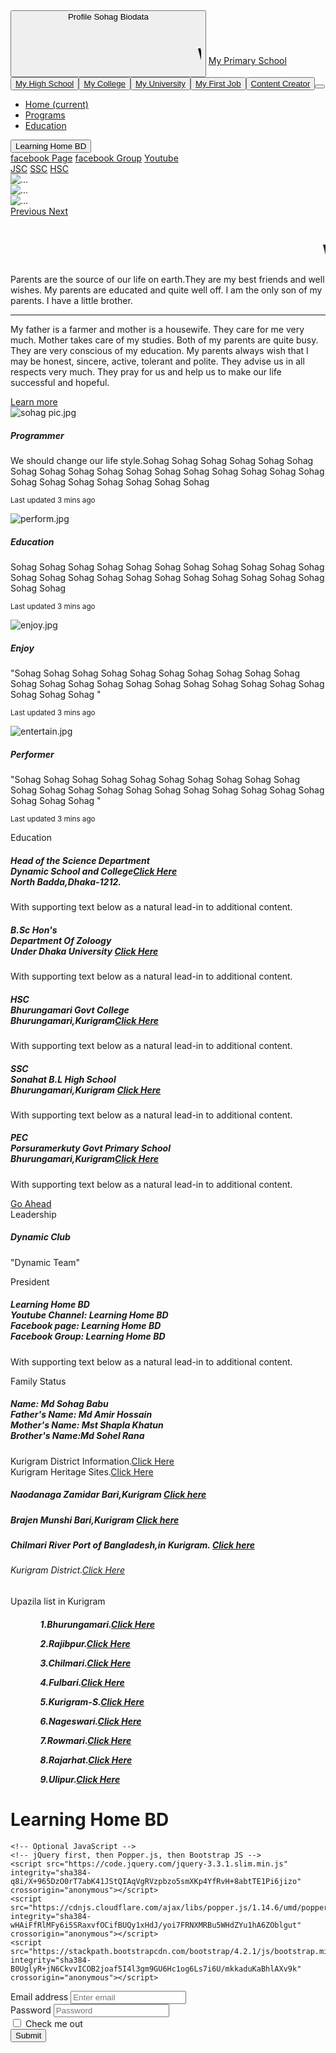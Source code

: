 
<html lang="SRshohagbabu/">
  <head>
  <title>Sohag Biodata</title>
    <!-- Meta -->
    <meta charset="utf-8">
	<meta http-equiv="X-UA-Compatible"
	content="IE=edge"
    <meta name="viewport" content="width=device-width, initial-scale=1.0">
	<meta name="description"content="">
	<meta name="author"content="">
<button type="button" class="btn btn-primary">
  Profile <span class="badge badge-light">Sohag Biodata</span>
  <span class="sr-only"></span>
	
  <h1 class="0"><marquee>Welcome To My Gallary</marquee></h1>
 
</button>
 <!-- Bootstrap CSS -->
   <!-- Example single danger button -->
   <link rel="stylesheet" href="https://stackpath.bootstrapcdn.com/bootstrap/4.2.1/css/bootstrap.min.css" integrity="sha384-GJzZqFGwb1QTTN6wy59ffF1BuGJpLSa9DkKMp0DgiMDm4iYMj70gZWKYbI706tWS" crossorigin="anonymous">
 <a class="navbar-brand" href="https://www.facebook.com/bdprimaryschool/">My Primary School</a>
  <button class="navbar-toggler" type="button" data-toggle="collapse" data-target="#navbarNav" aria-controls="navbarNav" aria-expanded="false" aria-label="Toggle navigation">
<a class="navbar-brand" href="https://www.facebook.com/SBLHS.BD/?ref=br_tf&epa=SEARCH_BOX">My High School</a>
  <button class="navbar-toggler" type="button" data-toggle="collapse" data-target="#navbarNav" aria-controls="navbarNav" aria-expanded="false" aria-label="Toggle navigation">
 <a class="navbar-brand" href="https://www.facebook.com/www.bgc.ac.bd/">My College</a>
  <button class="navbar-toggler" type="button" data-toggle="collapse" data-target="#navbarNav" aria-controls="navbarNav" aria-expanded="false" aria-label="Toggle navigation">
<a class="navbar-brand" href="http://www.7college.du.ac.bd/">My University</a>
  <button class="navbar-toggler" type="button" data-toggle="collapse" data-target="#navbarNav" aria-controls="navbarNav" aria-expanded="false" aria-label="Toggle navigation">
  <a class="navbar-brand" href="https://www.dynamic-school.com">My First Job</a>
  <button class="navbar-toggler" type="button" data-toggle="collapse" data-target="#navbarNav" aria-controls="navbarNav" aria-expanded="false" aria-label="Toggle navigation">
<a class="navbar-brand" href="https://www.youtube.com/channel/UCVk-Xgli4DSC_P6UPB0AKQw">Content Creator</a>
  <button class="navbar-toggler" type="button" data-toggle="collapse" data-target="#navbarNav" aria-controls="navbarNav" aria-expanded="false" aria-label="Toggle navigation">
    <span class="navbar-toggler-icon"></span>
  </button>
</div>
  <div class="collapse navbar-collapse" id="navbarNav">
    <ul class="navbar-nav">
      <li class="nav-item active">
        <a class="nav-link" href="https://www.facebook.com/SRshohagbabu/?ref=bookmarks">Home <span class="sr-only">(current)</span></a>
      </li>
      <li class="nav-item">
        <a class="nav-link" href="https://www.facebook.com/SRshohagbabu/?ref=bookmarks">Programs</a>
      </li>
      <li class="nav-item">
        <a class="nav-link" href="https://www.facebook.com/SRshohagbabu/?ref=bookmarks">Education</a>
      </li>
    </ul>
  </div>
</head>
<body>
<!-- Example single danger button -->
<div class="btn-group">
  <button type="button" class="btn btn-danger dropdown-toggle" data-toggle="dropdown" aria-haspopup="true" aria-expanded="false">
    Learning Home BD
  </button>
  <div class="dropdown-menu">
    <a class="dropdown-item" href="https://www.facebook.com/SRshohagbabu/?ref=bookmarks">facebook Page</a>
    <a class="dropdown-item" href="https://www.facebook.com/groups/691791494542403/">facebook Group</a>
    <a class="dropdown-item" href="https://www.youtube.com/channel/UCVk-Xgli4DSC_P6UPB0AKQw">Youtube</a>
    <div class="dropdown-divider"></div>
    <a class="dropdown-item" href="http://www.dinajpureducationboard.gov.bd/">JSC</a>
	<a class="dropdown-item" href="http://www.dinajpureducationboard.gov.bd/">SSC</a>
	<a class="dropdown-item" href="http://www.7college.du.ac.bd/">HSC</a>
  </div>
 
</div>
   <div id="carouselExampleControls" class="carousel slide" data-ride="carousel">
  <div class="carousel-inner">
    <div class="carousel-item active">
      <img src="student.jpg" class="d-block w-100" alt="...">
    </div>
    <div class="carousel-item">
      <img src="teacher.jpg" class="d-block w-100" alt="...">
    </div>
    <div class="carousel-item">
      <img src="apron.jpg" class="d-block w-100" alt="...">
    </div>
  </div>
  <a class="carousel-control-prev" href="#carouselExampleControls" role="button" data-slide="prev">
    <span class="carousel-control-prev-icon" aria-hidden="true"></span>
    <span class="sr-only">Previous</span>
  </a>
  <a class="carousel-control-next" href="#carouselExampleControls" role="button" data-slide="next">
    <span class="carousel-control-next-icon" aria-hidden="true"></span>
    <span class="sr-only">Next</span>
  </a>
</div>
 <div class="container">
  <div class="jumbotron">
  <h1 class="display-4"><marquee>Welcome to my Website.</marquee></h1>
  <p class="lead">Parents are the source of our life on earth.They are my best friends and well wishes. My parents are educated and quite well off. I am the only son of my parents. I have a little brother. </p>
  <hr class="my-4">
  <p> My father is a farmer and mother is a housewife. They care for me very much. Mother takes care of my studies. Both of my parents are quite busy. They are very conscious of my education. My parents always wish that I may be honest, sincere, active, tolerant and polite. They advise us in all respects very much. They pray for us and help us to make our life successful and hopeful.</p>
  <a class="btn btn-primary btn-lg" href="https://www.facebook.com/SRshohagbabu/?ref=bookmarks" role="button">Learn more</a>
</div>
</div>
<div id="programs" class="card-deck">
  <div class="card">
    <img src="sohag pic.jpg" class="card-img-top" alt="sohag pic.jpg">
    <div class="card-body">
      <h5 class="card-title">Programmer</h5>
      <p class="card-text">We should change our life style.Sohag   Sohag Sohag   Sohag   Sohag   Sohag    Sohag   Sohag
Sohag   Sohag    Sohag   Sohag     Sohag   Sohag  Sohag   Sohag
Sohag   Sohag    Sohag   Sohag      Sohag   Sohag   Sohag   Sohag
</p>
      <p class="card-text"><small class="text-muted">Last updated 3 mins ago</small></p>
    </div>
  </div>
  <div class="card">
    <img src="perform.jpg" class="card-img-top" alt="perform.jpg">
    <div id="education"class="card-body">
      <h5 class="card-title">Education</h5>
      <p class="card-text"> Sohag   Sohag Sohag   Sohag   Sohag   Sohag    Sohag   Sohag
Sohag   Sohag    Sohag   Sohag     Sohag   Sohag  Sohag   Sohag
Sohag   Sohag    Sohag   Sohag      Sohag   Sohag   Sohag   Sohag
 
</p>
      <p class="card-text"><small class="text-muted">Last updated 3 mins ago</small></p>
    </div>
	 <div class="card">
    <img src="ssd.jpg" class="card-img-top" alt="enjoy.jpg">
    <div id="enjoy"class="card-body">
      <h5 class="card-title">Enjoy</h5>
      <p class="card-text">"Sohag   Sohag Sohag   Sohag   Sohag   Sohag    Sohag   Sohag
Sohag   Sohag    Sohag   Sohag     Sohag   Sohag  Sohag   Sohag
Sohag   Sohag    Sohag   Sohag      Sohag   Sohag   Sohag   Sohag
"</p>
      <p class="card-text"><small class="text-muted">Last updated 3 mins ago</small></p>
    </div>
  </div>
  <div class="card">
    <img src="entertain.jpg" class="card-img-top" alt="entertain.jpg">
    <div class="card-body">
      <h5 class="card-title">Performer</h5>
      <p class="card-text">"Sohag   Sohag Sohag   Sohag   Sohag   Sohag    Sohag   Sohag
Sohag   Sohag    Sohag   Sohag     Sohag   Sohag  Sohag   Sohag
Sohag   Sohag    Sohag   Sohag      Sohag   Sohag   Sohag   Sohag
"</p>
      <p class="card-text"><small class="text-muted">Last updated 3 mins ago</small></p>
    </div>
  </div>
</div>
  </div>
</div>
</div>
<div class="container">
  <div class="card">
  <div class="card-header">Education</div>
  <div class="card-body">
<h5 class="card-title">Head of the Science Department<br>Dynamic School and College<a href="https://www.dynamic-school.com">Click Here</a><br>North Badda,Dhaka-1212.</h5>
<p class="card-text">With supporting text below as a natural lead-in to additional content.</p>
    <h5 class="card-title">B.Sc Hon's<br>Department Of Zoloogy<br>Under Dhaka University <a href="http://www.7college.du.ac.bd/">Click Here</a></h5>
<p class="card-text">With supporting text below as a natural lead-in to additional content.</p>
<h5 class="card-title">HSC<br>Bhurungamari Govt  College<br>Bhurungamari,Kurigram<a href="https://www.facebook.com/www.bgc.ac.bd/">Click Here</a> </h5>
<p class="card-text">With supporting text below as a natural lead-in to additional content.</p>
<h5 class="card-title">SSC<br>Sonahat B.L High School<br>Bhurungamari,Kurigram <a href="https://www.facebook.com/SBLHS.BD/?ref=br_tf&epa=SEARCH_BOX">Click Here</a></h5>
<p class="card-text">With supporting text below as a natural lead-in to additional content.</p>
<h5 class="card-title">PEC<br>Porsuramerkuty Govt Primary School<br>Bhurungamari,Kurigram<a href="https://www.facebook.com/bdprimaryschool/">Click Here</a> </h5>
<p class="card-text">With supporting text below as a natural lead-in to additional content.</p>
    <a href="https://www.facebook.com/er.shohag" class="btn btn-primary">Go Ahead</a>
  </div>
</div>
</div>
<div class="card">
  <div class="card-header">Leadership</div>
  <div class="card-body">
<h5 class="card-title">Dynamic Club</h5>
<p class="card-text">"Dynamic Team"</p>
   <div class="card">
  <div class="card-header">President</div>
  <div class="card-body"> <h5 class="card-title">Learning Home BD<br>Youtube Channel: Learning Home BD<br>Facebook page: Learning Home BD<br>Facebook Group: Learning Home BD</h5>
<p class="card-text">With supporting text below as a natural lead-in to additional content.</p>
<div class="card">
  <div class="card-header">Family Status
  </div>
  <div class="card-body">
<h5 class="card-title">Name: Md Sohag Babu<br>Father's Name: Md Amir Hossain<br>Mother's Name: Mst Shapla Khatun<br>Brother's Name:Md Sohel Rana</h5>

<div class="card">
  <div class="card-header">Kurigram District Information.<a href="http://www.kurigram.gov.bd/site/page/6f251866-18fd-11e7-9461-286ed488c766/??????%20??????????%20????">Click Here</a></div>
 
<div class="card">
  <div class="card-header">Kurigram Heritage Sites.<a href="https://bangla.tourtoday.com.bd/category/tourist-spots-in-rangpur/kurigram-tour/">Click Here</a></div>
  <div class="card-body">
<h5 class="card-title">Naodanaga Zamidar Bari,Kurigram <a href="http://heritageinbangladesh.blogspot.com/2016/05/naodanga-zamindar-bari-kurigram.html">Click here</a></h5>

<div class="card">
  <div class="card-body">
<h5 class="card-title">Brajen Munshi Bari,Kurigram <a href=http://heritageinbangladesh.blogspot.com/2017/11/brajen-munshi-bari-kurigram-bangladesh.html">Click here</a></h5>
<div class="card">
  <div class="card-body">
<h5 class="card-title">Chilmari River Port of Bangladesh,in Kurigram. <a href="http://www.dhakatribune.com/bangladesh/2013/10/19/historic-chilmari-port-disappears/">Click here</a></h5>
<h6 class="card-title">Kurigram District.<a href="http://www.kurigram.gov.bd/">Click Here</a></h6>
<div class="card">
  <div class="card-header">Upazila list in Kurigram</div>
  <div class="card-body">
<h5 class="card-title">
<ol>
<ul>1.Bhurungamari.<a href ="http://bhurungamari.kurigram.gov.bd/">Click Here </a></ul>
<ul>2.Rajibpur.<a href="http://charrajibpur.kurigram.gov.bd/">Click Here</a></ul>
<ul>3.Chilmari.<a href="http://chilmari.kurigram.gov.bd/">Click Here</a></ul>
<ul>4.Fulbari.<a href="http://phulbari.kurigram.gov.bd/">Click Here</a></ul>
<ul>5.Kurigram-S.<a href="http://kurigramsadar.kurigram.gov.bd/">Click Here</a></ul>
<ul>6.Nageswari.<a href="http://nageshwari.kurigram.gov.bd/">Click Here</a></ul>
<ul>7.Rowmari.<a href="http://rowmari.kurigram.gov.bd/">Click Here</a></ul>
<ul>8.Rajarhat.<a href="http://rajarhat.kurigram.gov.bd/">Click Here</a></ul>
<ul>9.Ulipur.<a href="http://ulipur.kurigram.gov.bd/">Click Here</a></ul"></ol></h5>
<h1>Learning Home BD</h1>

    <!-- Optional JavaScript -->
    <!-- jQuery first, then Popper.js, then Bootstrap JS -->
    <script src="https://code.jquery.com/jquery-3.3.1.slim.min.js" integrity="sha384-q8i/X+965DzO0rT7abK41JStQIAqVgRVzpbzo5smXKp4YfRvH+8abtTE1Pi6jizo" crossorigin="anonymous"></script>
    <script src="https://cdnjs.cloudflare.com/ajax/libs/popper.js/1.14.6/umd/popper.min.js" integrity="sha384-wHAiFfRlMFy6i5SRaxvfOCifBUQy1xHdJ/yoi7FRNXMRBu5WHdZYu1hA6ZOblgut" crossorigin="anonymous"></script>
    <script src="https://stackpath.bootstrapcdn.com/bootstrap/4.2.1/js/bootstrap.min.js" integrity="sha384-B0UglyR+jN6CkvvICOB2joaf5I4l3gm9GU6Hc1og6Ls7i6U/mkkaduKaBhlAXv9k" crossorigin="anonymous"></script>

<form>
  <div class="form-group">
    <label for="exampleInputEmail1">Email address</label>
    <input type="email" class="form-control" id="exampleInputEmail1" aria-describedby="emailHelp" placeholder="Enter email">
 
  </div>
  <div class="form-group">
    <label for="exampleInputPassword1">Password</label>
    <input type="password" class="form-control" id="exampleInputPassword1" placeholder="Password">
  </div>
  <div class="form-group form-check">
    <input type="checkbox" class="form-check-input" id="exampleCheck1">
    <label class="form-check-label" for="exampleCheck1">Check me out</label>
  </div>
  <button type="submit" class="btn btn-primary">Submit</button>
</form>

  </body>
</html>
